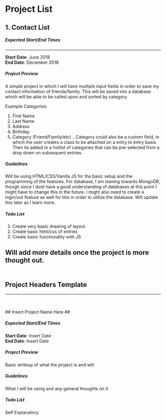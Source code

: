 # Project List #

## 1. Contact List ##

##### Expected Start/End Times #####
---
**Start Date**: June 2018  
**End Date**: December 2018

#####  Project Preview #####
A simple project in which I will have multiple input fields in order to save my contact information of friends/family. This will be saved into a database which will be able to be called upon and sorted by category. 

Example Categories:
1. First Name
2. Last Name
3. Address
4. Birthday
5. Category (Friend/Family/etc)
...Category could also be a custom field, in which the user creates a class to be attached on a entry to entry basis. Then its added to a hotlist of categories that can be pre-selected from a drop down on subsequent entries.

#####  Guidelines #####
Will be using HTML/CSS/Vanilla JS for the basic setup and the programming of the features. For database, I am leaning towards MongoDB, though since I dont have a good understanding of databases at this point I might have to change this in the future. I might also need to create a login/out feature as well for this in order to utilize the database. Will update this later as I learn more.

#####  Todo List #####
1. Create very basic drawing of layout
2. Create basic html/css of entries
3. Create basic functionality with JS

Will add more details once the project is more thought out.
<br>
<br>
---
## Project Headers Template ##
---
<br>
<br>
## Insert Project Name Here ##
  
##### Expected Start/End Times #####
**Start Date**: Insert Date  
**End Date**: Insert Date


#####  Project Preview #####
Basic writeup of what the project is and will

#####  Guidelines #####
What I will be using and any general thoughts on it

##### Todo List #####
Self Explanatory